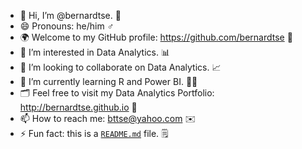 - 👋 Hi, I’m @bernardtse. :man:
- 😄 Pronouns: he/him :male_sign:
- :earth_africa: Welcome to my GitHub profile: https://github.com/bernardtse :link:
- 👀 I’m interested in Data Analytics. :bar_chart:
- 💞️ I’m looking to collaborate on Data Analytics. :chart_with_upwards_trend:	
- 🌱 I’m currently learning R and Power BI. :man_technologist:
- :card_index_dividers: Feel free to visit my Data Analytics Portfolio: http://bernardtse.github.io :bookmark:
- 📫 How to reach me: bttse@yahoo.com :envelope:
- ⚡ Fun fact: this is a [`README.md`](README.md) file. :spiral_notepad:

<!---
bernardtse/bernardtse is a ✨ special ✨ repository because its `README.md` (this file) appears on your GitHub profile.
You can click the Preview link to take a look at your changes.
--->
